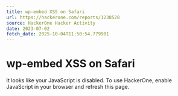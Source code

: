 ```yaml
---
title: wp-embed XSS on Safari
url: https://hackerone.com/reports/1238528
source: HackerOne Hacker Activity
date: 2023-07-02
fetch_date: 2025-10-04T11:50:54.779901
---
```


# wp-embed XSS on Safari

It looks like your JavaScript is disabled. To use HackerOne, enable JavaScript in your browser and refresh this page.